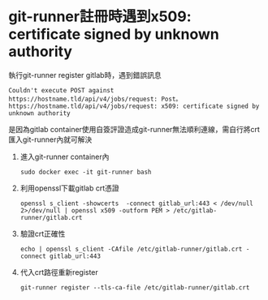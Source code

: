 # git-runner註冊時遇到x509: certificate signed by unknown authority

執行git-runner register gitlab時，遇到錯誤訊息

    Couldn't execute POST against https://hostname.tld/api/v4/jobs/request: Post。
    https://hostname.tld/api/v4/jobs/request: x509: certificate signed by unknown authority
是因為gitlab container使用自簽評證造成git-runner無法順利連線，需自行將crt匯入git-runner內就可解決

 1. 進入git-runner container內
 
    `sudo docker exec -it git-runner bash`

 2. 利用openssl下載gitlab crt憑證
  

    `openssl s_client -showcerts  -connect gitlab_url:443 < /dev/null 2>/dev/null | openssl x509 -outform PEM > /etc/gitlab-runner/gitlab.crt`

 3. 驗證crt正確性
 

    `echo | openssl s_client -CAfile /etc/gitlab-runner/gitlab.crt -connect gitlab_url:443`

 4. 代入crt路徑重新register
 
 
      `git-runner register --tls-ca-file /etc/gitlab-runner/gitlab.crt`
 
